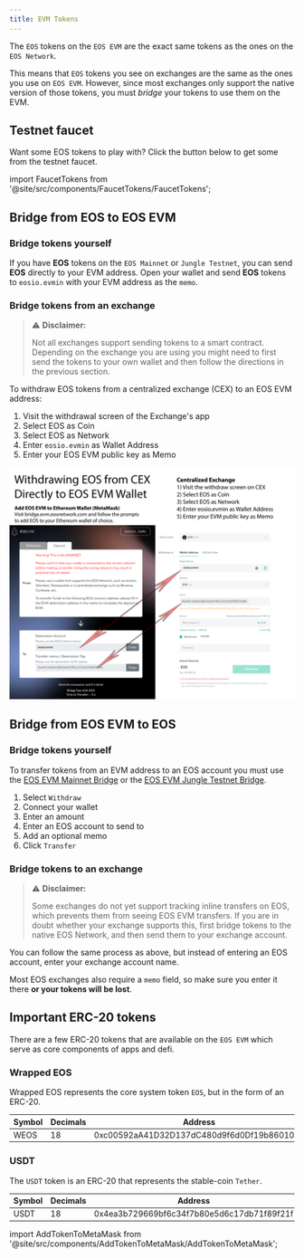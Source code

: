 ```yaml
---
title: EVM Tokens
---
```


The `EOS` tokens on the `EOS EVM` are the exact same tokens as the ones on the `EOS Network`.

This means that `EOS` tokens you see on exchanges are the same as the ones you use on `EOS EVM`. However, since most
exchanges only support the native version of those tokens, you must *bridge* your tokens to use them on the EVM.

## Testnet faucet

Want some EOS tokens to play with? Click the button below to get some from the testnet faucet.

<!-- translation-ignore -->

import FaucetTokens from '@site/src/components/FaucetTokens/FaucetTokens';

<FaucetTokens />

<!-- end-translation-ignore -->

## Bridge from EOS to EOS EVM

### Bridge tokens yourself

If you have **EOS** tokens on the `EOS Mainnet` or `Jungle Testnet`, you can send **EOS** directly to your EVM address.
Open your wallet and send **EOS** tokens to `eosio.evmin` with your EVM address as the `memo`.


### Bridge tokens from an exchange

> ⚠ **Disclaimer:**
>
> Not all exchanges support sending tokens to a smart contract. Depending on the exchange you are using you might need
> to first send the tokens to your own wallet and then follow the directions in the previous section.

To withdraw EOS tokens from a centralized exchange (CEX) to an EOS EVM address:

1. Visit the withdrawal screen of the Exchange's app
2. Select EOS as Coin
3. Select EOS as Network
4. Enter `eosio.evmin` as Wallet Address
5. Enter your EOS EVM public key as Memo

![EOS EVM Token Flow](/images/EOS-EVM_withdraw_from_CEX_to_wallet.png)




## Bridge from EOS EVM to EOS

### Bridge tokens yourself

To transfer tokens from an EVM address to an EOS account you must use the [EOS EVM Mainnet Bridge](https://bridge.evm.eosnetwork.com/)
or the [EOS EVM Jungle Testnet Bridge](https://bridge.testnet.evm.eosnetwork.com/).

1. Select `Withdraw`
2. Connect your wallet
3. Enter an amount
4. Enter an EOS account to send to
1. Add an optional memo
5. Click `Transfer`

### Bridge tokens to an exchange

> ⚠ **Disclaimer:**
>
> Some exchanges do not yet support tracking inline transfers on EOS, which prevents them from seeing EOS EVM transfers.
> If you are in doubt whether your exchange supports this, first bridge tokens to the native EOS Network, and then send them
> to your exchange account.

You can follow the same process as above, but instead of entering an EOS account, enter your exchange account name.

Most EOS exchanges also require a `memo` field, so make sure you enter it there **or your tokens will be lost**.








## Important ERC-20 tokens

There are a few ERC-20 tokens that are available on the `EOS EVM` which serve as core components of apps and defi.

### Wrapped EOS

Wrapped EOS represents the core system token `EOS`, but in the form of an ERC-20.


| Symbol    | Decimals | Address                                                                |
|-----------|----------|------------------------------------------------------------------------|
| WEOS | 18       | 0xc00592aA41D32D137dC480d9f6d0Df19b860104F |


<!-- translation-ignore -->

<AddTokenToMetaMask address="0xc00592aA41D32D137dC480d9f6d0Df19b860104F" symbol="WEOS" decimals="18" />

<!-- end-translation-ignore -->

### USDT

The `USDT` token is an ERC-20 that represents the stable-coin `Tether`.


| Symbol    | Decimals | Address                                                                |
|-----------|----------|------------------------------------------------------------------------|
| USDT | 18       | 0x4ea3b729669bf6c34f7b80e5d6c17db71f89f21f |


<!-- translation-ignore -->

import AddTokenToMetaMask from '@site/src/components/AddTokenToMetaMask/AddTokenToMetaMask';

<AddTokenToMetaMask address="0x4ea3b729669bf6c34f7b80e5d6c17db71f89f21f" symbol="WEOS" decimals="18" />

<!-- end-translation-ignore -->
